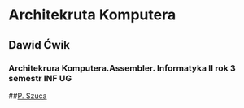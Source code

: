 # Architekruta Komputera
## Dawid Ćwik
### Architekrura Komputera.Assembler. Informatyka II rok 3 semestr INF UG

##[P. Szuca](http://ug.edu.pl/pracownik/2902/piotr_szuca)
